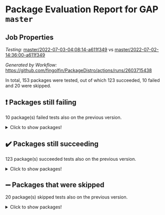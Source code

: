 # Package Evaluation Report for GAP `master`

## Job Properties

*Testing:* [master/2022-07-03-04:08:14-a611f349](https://github.com/fingolfin/PackageDistro/blob/data/reports/master/2022-07-03-04:08:14-a611f349) vs [master/2022-07-02-14:36:00-a611f349](https://github.com/fingolfin/PackageDistro/blob/data/reports/master/2022-07-02-14:36:00-a611f349)

*Generated by Workflow:* https://github.com/fingolfin/PackageDistro/actions/runs/2603715438

In total, 153 packages were tested, out of which 123 succeeded, 10 failed and 20 were skipped.

## :exclamation: Packages still failing

10 package(s) failed tests also on the previous version.
<details><summary>Click to show packages!</summary>

- fining 1.4.1 [(failure)](https://github.com/fingolfin/PackageDistro/runs/7166202257?check_suite_focus=true)
- francy 1.2.4 [(failure)](https://github.com/fingolfin/PackageDistro/runs/7166202451?check_suite_focus=true)
- hap 1.43 [(failure)](https://github.com/fingolfin/PackageDistro/runs/7166202800?check_suite_focus=true)
- normalizinterface 1.3.2 [(failure)](https://github.com/fingolfin/PackageDistro/runs/7166203744?check_suite_focus=true)
- packagemanager 1.2 [(failure)](https://github.com/fingolfin/PackageDistro/runs/7166203931?check_suite_focus=true)
- qpa 1.33 [(failure)](https://github.com/fingolfin/PackageDistro/runs/7166204233?check_suite_focus=true)
- rcwa 4.6.4 [(failure)](https://github.com/fingolfin/PackageDistro/runs/7166204359?check_suite_focus=true)
- recog 1.3.2 [(failure)](https://github.com/fingolfin/PackageDistro/runs/7166204422?check_suite_focus=true)
- semigroups 4.0.0 [(failure)](https://github.com/fingolfin/PackageDistro/runs/7166204558?check_suite_focus=true)
- ugaly 4.0.2 [(failure)](https://github.com/fingolfin/PackageDistro/runs/7166205090?check_suite_focus=true)
</details>

## :heavy_check_mark: Packages still succeeding

123 package(s) succeeded tests also on the previous version.
<details><summary>Click to show packages!</summary>

- ace 5.4 [(success)](https://github.com/fingolfin/PackageDistro/runs/7166201016?check_suite_focus=true)
- aclib 1.3.2 [(success)](https://github.com/fingolfin/PackageDistro/runs/7166201039?check_suite_focus=true)
- agt 0.2 [(success)](https://github.com/fingolfin/PackageDistro/runs/7166201079?check_suite_focus=true)
- alnuth 3.2.1 [(success)](https://github.com/fingolfin/PackageDistro/runs/7166201106?check_suite_focus=true)
- anupq 3.2.6 [(success)](https://github.com/fingolfin/PackageDistro/runs/7166201156?check_suite_focus=true)
- atlasrep 2.1.2 [(success)](https://github.com/fingolfin/PackageDistro/runs/7166201200?check_suite_focus=true)
- autodoc 2022.03.10 [(success)](https://github.com/fingolfin/PackageDistro/runs/7166201254?check_suite_focus=true)
- automata 1.15 [(success)](https://github.com/fingolfin/PackageDistro/runs/7166201303?check_suite_focus=true)
- automgrp 1.3.2 [(success)](https://github.com/fingolfin/PackageDistro/runs/7166201378?check_suite_focus=true)
- autpgrp 1.10.2 [(success)](https://github.com/fingolfin/PackageDistro/runs/7166201420?check_suite_focus=true)
- cap 2022.06-05 [(success)](https://github.com/fingolfin/PackageDistro/runs/7166201470?check_suite_focus=true)
- caratinterface 2.3.3 [(success)](https://github.com/fingolfin/PackageDistro/runs/7166201512?check_suite_focus=true)
- cddinterface 2020.06.24 [(success)](https://github.com/fingolfin/PackageDistro/runs/7166201551?check_suite_focus=true)
- circle 1.6.5 [(success)](https://github.com/fingolfin/PackageDistro/runs/7166201587?check_suite_focus=true)
- classicpres 1.22 [(success)](https://github.com/fingolfin/PackageDistro/runs/7166201607?check_suite_focus=true)
- cohomolo 1.6.10 [(success)](https://github.com/fingolfin/PackageDistro/runs/7166201637?check_suite_focus=true)
- congruence 1.2.4 [(success)](https://github.com/fingolfin/PackageDistro/runs/7166201652?check_suite_focus=true)
- corelg 1.56 [(success)](https://github.com/fingolfin/PackageDistro/runs/7166201675?check_suite_focus=true)
- crime 1.6 [(success)](https://github.com/fingolfin/PackageDistro/runs/7166201701?check_suite_focus=true)
- crisp 1.4.5 [(success)](https://github.com/fingolfin/PackageDistro/runs/7166201722?check_suite_focus=true)
- crypting 0.10 [(success)](https://github.com/fingolfin/PackageDistro/runs/7166201740?check_suite_focus=true)
- cryst 4.1.24 [(success)](https://github.com/fingolfin/PackageDistro/runs/7166201762?check_suite_focus=true)
- crystcat 1.1.9 [(success)](https://github.com/fingolfin/PackageDistro/runs/7166201786?check_suite_focus=true)
- ctbllib 1.3.4 [(success)](https://github.com/fingolfin/PackageDistro/runs/7166201812?check_suite_focus=true)
- cubefree 1.19 [(success)](https://github.com/fingolfin/PackageDistro/runs/7166201836?check_suite_focus=true)
- curlinterface 2.2.2 [(success)](https://github.com/fingolfin/PackageDistro/runs/7166201866?check_suite_focus=true)
- cvec 2.7.5 [(success)](https://github.com/fingolfin/PackageDistro/runs/7166201899?check_suite_focus=true)
- datastructures 0.2.7 [(success)](https://github.com/fingolfin/PackageDistro/runs/7166201946?check_suite_focus=true)
- deepthought 1.0.5 [(success)](https://github.com/fingolfin/PackageDistro/runs/7166201981?check_suite_focus=true)
- design 1.7 [(success)](https://github.com/fingolfin/PackageDistro/runs/7166202020?check_suite_focus=true)
- difsets 2.3.1 [(success)](https://github.com/fingolfin/PackageDistro/runs/7166202051?check_suite_focus=true)
- digraphs 1.5.3 [(success)](https://github.com/fingolfin/PackageDistro/runs/7166202088?check_suite_focus=true)
- edim 1.3.5 [(success)](https://github.com/fingolfin/PackageDistro/runs/7166202123?check_suite_focus=true)
- example 4.3.1 [(success)](https://github.com/fingolfin/PackageDistro/runs/7166202151?check_suite_focus=true)
- factint 1.6.3 [(success)](https://github.com/fingolfin/PackageDistro/runs/7166202176?check_suite_focus=true)
- ferret 1.0.8 [(success)](https://github.com/fingolfin/PackageDistro/runs/7166202201?check_suite_focus=true)
- fga 1.4.0 [(success)](https://github.com/fingolfin/PackageDistro/runs/7166202228?check_suite_focus=true)
- float 1.0.3 [(success)](https://github.com/fingolfin/PackageDistro/runs/7166202283?check_suite_focus=true)
- format 1.4.3 [(success)](https://github.com/fingolfin/PackageDistro/runs/7166202313?check_suite_focus=true)
- forms 1.2.7 [(success)](https://github.com/fingolfin/PackageDistro/runs/7166202344?check_suite_focus=true)
- fplsa 1.2.5 [(success)](https://github.com/fingolfin/PackageDistro/runs/7166202388?check_suite_focus=true)
- fr 2.4.8 [(success)](https://github.com/fingolfin/PackageDistro/runs/7166202421?check_suite_focus=true)
- fwtree 1.3 [(success)](https://github.com/fingolfin/PackageDistro/runs/7166202491?check_suite_focus=true)
- gbnp 1.0.5 [(success)](https://github.com/fingolfin/PackageDistro/runs/7166202527?check_suite_focus=true)
- generalizedmorphismsforcap 2022.05-01 [(success)](https://github.com/fingolfin/PackageDistro/runs/7166202562?check_suite_focus=true)
- genss 1.6.6 [(success)](https://github.com/fingolfin/PackageDistro/runs/7166202588?check_suite_focus=true)
- gradedringforhomalg 2022.06-01 [(success)](https://github.com/fingolfin/PackageDistro/runs/7166202627?check_suite_focus=true)
- grape 4.8.5 [(success)](https://github.com/fingolfin/PackageDistro/runs/7166202645?check_suite_focus=true)
- groupoids 1.69 [(success)](https://github.com/fingolfin/PackageDistro/runs/7166202669?check_suite_focus=true)
- grpconst 2.6.2 [(success)](https://github.com/fingolfin/PackageDistro/runs/7166202699?check_suite_focus=true)
- guarana 0.96.3 [(success)](https://github.com/fingolfin/PackageDistro/runs/7166202726?check_suite_focus=true)
- guava 3.16 [(success)](https://github.com/fingolfin/PackageDistro/runs/7166202759?check_suite_focus=true)
- hapcryst 0.1.14 [(success)](https://github.com/fingolfin/PackageDistro/runs/7166202832?check_suite_focus=true)
- hecke 1.5.3 [(success)](https://github.com/fingolfin/PackageDistro/runs/7166202871?check_suite_focus=true)
- help 3.5 [(success)](https://github.com/fingolfin/PackageDistro/runs/7166202898?check_suite_focus=true)
- idrel 2.44 [(success)](https://github.com/fingolfin/PackageDistro/runs/7166202933?check_suite_focus=true)
- images 1.3.1 [(success)](https://github.com/fingolfin/PackageDistro/runs/7166203004?check_suite_focus=true)
- intpic 0.3.0 [(success)](https://github.com/fingolfin/PackageDistro/runs/7166203055?check_suite_focus=true)
- io 4.7.2 [(success)](https://github.com/fingolfin/PackageDistro/runs/7166203100?check_suite_focus=true)
- irredsol 1.4.3 [(success)](https://github.com/fingolfin/PackageDistro/runs/7166203138?check_suite_focus=true)
- json 2.1.0 [(success)](https://github.com/fingolfin/PackageDistro/runs/7166203178?check_suite_focus=true)
- jupyterkernel 1.4.1 [(success)](https://github.com/fingolfin/PackageDistro/runs/7166203214?check_suite_focus=true)
- jupyterviz 1.5.1 [(success)](https://github.com/fingolfin/PackageDistro/runs/7166203256?check_suite_focus=true)
- kan 1.34 [(success)](https://github.com/fingolfin/PackageDistro/runs/7166203290?check_suite_focus=true)
- kbmag 1.5.9 [(success)](https://github.com/fingolfin/PackageDistro/runs/7166203327?check_suite_focus=true)
- laguna 3.9.5 [(success)](https://github.com/fingolfin/PackageDistro/runs/7166203354?check_suite_focus=true)
- liealgdb 2.2.1 [(success)](https://github.com/fingolfin/PackageDistro/runs/7166203386?check_suite_focus=true)
- liepring 2.6 [(success)](https://github.com/fingolfin/PackageDistro/runs/7166203407?check_suite_focus=true)
- liering 2.4.2 [(success)](https://github.com/fingolfin/PackageDistro/runs/7166203431?check_suite_focus=true)
- linearalgebraforcap 2022.06-03 [(success)](https://github.com/fingolfin/PackageDistro/runs/7166203453?check_suite_focus=true)
- loops 3.4.1 [(success)](https://github.com/fingolfin/PackageDistro/runs/7166203471?check_suite_focus=true)
- lpres 1.0.3 [(success)](https://github.com/fingolfin/PackageDistro/runs/7166203500?check_suite_focus=true)
- majoranaalgebras 1.4 [(success)](https://github.com/fingolfin/PackageDistro/runs/7166203517?check_suite_focus=true)
- mapclass 1.4.5 [(success)](https://github.com/fingolfin/PackageDistro/runs/7166203537?check_suite_focus=true)
- matgrp 0.64 [(success)](https://github.com/fingolfin/PackageDistro/runs/7166203558?check_suite_focus=true)
- modisom 2.5.2 [(success)](https://github.com/fingolfin/PackageDistro/runs/7166203580?check_suite_focus=true)
- modulepresentationsforcap 2022.05-03 [(success)](https://github.com/fingolfin/PackageDistro/runs/7166203598?check_suite_focus=true)
- monoidalcategories 2022.06-07 [(success)](https://github.com/fingolfin/PackageDistro/runs/7166203626?check_suite_focus=true)
- nconvex 2020.11-04 [(success)](https://github.com/fingolfin/PackageDistro/runs/7166203649?check_suite_focus=true)
- nilmat 1.4.1 [(success)](https://github.com/fingolfin/PackageDistro/runs/7166203682?check_suite_focus=true)
- nock 1.5 [(success)](https://github.com/fingolfin/PackageDistro/runs/7166203716?check_suite_focus=true)
- nq 2.5.8 [(success)](https://github.com/fingolfin/PackageDistro/runs/7166203774?check_suite_focus=true)
- numericalsgps 1.3.0 [(success)](https://github.com/fingolfin/PackageDistro/runs/7166203823?check_suite_focus=true)
- openmath 11.5.1 [(success)](https://github.com/fingolfin/PackageDistro/runs/7166203853?check_suite_focus=true)
- orb 4.8.4 [(success)](https://github.com/fingolfin/PackageDistro/runs/7166203891?check_suite_focus=true)
- patternclass 2.4.2 [(success)](https://github.com/fingolfin/PackageDistro/runs/7166203969?check_suite_focus=true)
- permut 2.0.4 [(success)](https://github.com/fingolfin/PackageDistro/runs/7166204006?check_suite_focus=true)
- polenta 1.3.10 [(success)](https://github.com/fingolfin/PackageDistro/runs/7166204049?check_suite_focus=true)
- polymaking 0.8.6 [(success)](https://github.com/fingolfin/PackageDistro/runs/7166204097?check_suite_focus=true)
- primgrp 3.4.2 [(success)](https://github.com/fingolfin/PackageDistro/runs/7166204142?check_suite_focus=true)
- profiling 2.5.0 [(success)](https://github.com/fingolfin/PackageDistro/runs/7166204192?check_suite_focus=true)
- quagroup 1.8.3 [(success)](https://github.com/fingolfin/PackageDistro/runs/7166204298?check_suite_focus=true)
- radiroot 2.9 [(success)](https://github.com/fingolfin/PackageDistro/runs/7166204329?check_suite_focus=true)
- rds 1.8 [(success)](https://github.com/fingolfin/PackageDistro/runs/7166204393?check_suite_focus=true)
- repndecomp 1.2.1 [(success)](https://github.com/fingolfin/PackageDistro/runs/7166204451?check_suite_focus=true)
- repsn 3.1.0 [(success)](https://github.com/fingolfin/PackageDistro/runs/7166204483?check_suite_focus=true)
- resclasses 4.7.2 [(success)](https://github.com/fingolfin/PackageDistro/runs/7166204503?check_suite_focus=true)
- scscp 2.3.1 [(success)](https://github.com/fingolfin/PackageDistro/runs/7166204531?check_suite_focus=true)
- sglppow 2.2 [(success)](https://github.com/fingolfin/PackageDistro/runs/7166204589?check_suite_focus=true)
- sgpviz 0.999.5 [(success)](https://github.com/fingolfin/PackageDistro/runs/7166204616?check_suite_focus=true)
- simpcomp 2.1.14 [(success)](https://github.com/fingolfin/PackageDistro/runs/7166204648?check_suite_focus=true)
- singular 2020.12.18 [(success)](https://github.com/fingolfin/PackageDistro/runs/7166204691?check_suite_focus=true)
- sla 1.5.3 [(success)](https://github.com/fingolfin/PackageDistro/runs/7166204737?check_suite_focus=true)
- smallgrp 1.5 [(success)](https://github.com/fingolfin/PackageDistro/runs/7166204782?check_suite_focus=true)
- smallsemi 0.6.13 [(success)](https://github.com/fingolfin/PackageDistro/runs/7166204826?check_suite_focus=true)
- sonata 2.9.4 [(success)](https://github.com/fingolfin/PackageDistro/runs/7166204855?check_suite_focus=true)
- sophus 1.25 [(success)](https://github.com/fingolfin/PackageDistro/runs/7166204883?check_suite_focus=true)
- spinsym 1.5.2 [(success)](https://github.com/fingolfin/PackageDistro/runs/7166204919?check_suite_focus=true)
- symbcompcc 1.3.2 [(success)](https://github.com/fingolfin/PackageDistro/runs/7166204953?check_suite_focus=true)
- thelma 1.3 [(success)](https://github.com/fingolfin/PackageDistro/runs/7166204986?check_suite_focus=true)
- tomlib 1.2.9 [(success)](https://github.com/fingolfin/PackageDistro/runs/7166205016?check_suite_focus=true)
- toric 1.9.5 [(success)](https://github.com/fingolfin/PackageDistro/runs/7166205029?check_suite_focus=true)
- transgrp 3.6.2 [(success)](https://github.com/fingolfin/PackageDistro/runs/7166205051?check_suite_focus=true)
- unipot 1.5 [(success)](https://github.com/fingolfin/PackageDistro/runs/7166205115?check_suite_focus=true)
- unitlib 4.1.0 [(success)](https://github.com/fingolfin/PackageDistro/runs/7166205136?check_suite_focus=true)
- utils 0.72 [(success)](https://github.com/fingolfin/PackageDistro/runs/7166205167?check_suite_focus=true)
- uuid 0.7 [(success)](https://github.com/fingolfin/PackageDistro/runs/7166205190?check_suite_focus=true)
- walrus 0.9991 [(success)](https://github.com/fingolfin/PackageDistro/runs/7166205208?check_suite_focus=true)
- wedderga 4.10.2 [(success)](https://github.com/fingolfin/PackageDistro/runs/7166205235?check_suite_focus=true)
- xmod 2.88 [(success)](https://github.com/fingolfin/PackageDistro/runs/7166205255?check_suite_focus=true)
- xmodalg 1.22 [(success)](https://github.com/fingolfin/PackageDistro/runs/7166205291?check_suite_focus=true)
- yangbaxter 0.10.0 [(success)](https://github.com/fingolfin/PackageDistro/runs/7166205317?check_suite_focus=true)
- zeromqinterface 0.13 [(success)](https://github.com/fingolfin/PackageDistro/runs/7166205342?check_suite_focus=true)
</details>

## :heavy_minus_sign: Packages that were skipped

20 package(s) skipped tests also on the previous version.
<details><summary>Click to show packages!</summary>

- 4ti2interface 2022.03-01 [(skipped)](https://github.com/fingolfin/PackageDistro/runs/7166149244?check_suite_focus=true)
- browse 1.8.14 [(skipped)](https://github.com/fingolfin/PackageDistro/runs/7166149244?check_suite_focus=true)
- examplesforhomalg 2022.03-01 [(skipped)](https://github.com/fingolfin/PackageDistro/runs/7166149244?check_suite_focus=true)
- gapdoc 1.6.5 [(skipped)](https://github.com/fingolfin/PackageDistro/runs/7166149244?check_suite_focus=true)
- gauss 2022.03-01 [(skipped)](https://github.com/fingolfin/PackageDistro/runs/7166149244?check_suite_focus=true)
- gaussforhomalg 2022.03-01 [(skipped)](https://github.com/fingolfin/PackageDistro/runs/7166149244?check_suite_focus=true)
- gradedmodules 2022.03-01 [(skipped)](https://github.com/fingolfin/PackageDistro/runs/7166149244?check_suite_focus=true)
- homalg 2022.03-01 [(skipped)](https://github.com/fingolfin/PackageDistro/runs/7166149244?check_suite_focus=true)
- homalgtocas 2022.03-01 [(skipped)](https://github.com/fingolfin/PackageDistro/runs/7166149244?check_suite_focus=true)
- io_forhomalg 2022.03-01 [(skipped)](https://github.com/fingolfin/PackageDistro/runs/7166149244?check_suite_focus=true)
- itc 1.5.1 [(skipped)](https://github.com/fingolfin/PackageDistro/runs/7166149244?check_suite_focus=true)
- localizeringforhomalg 2022.03-01 [(skipped)](https://github.com/fingolfin/PackageDistro/runs/7166149244?check_suite_focus=true)
- matricesforhomalg 2022.06-01 [(skipped)](https://github.com/fingolfin/PackageDistro/runs/7166149244?check_suite_focus=true)
- modules 2022.03-01 [(skipped)](https://github.com/fingolfin/PackageDistro/runs/7166149244?check_suite_focus=true)
- polycyclic 2.16 [(skipped)](https://github.com/fingolfin/PackageDistro/runs/7166149244?check_suite_focus=true)
- ringsforhomalg 2022.04-01 [(skipped)](https://github.com/fingolfin/PackageDistro/runs/7166149244?check_suite_focus=true)
- sco 2022.03-01 [(skipped)](https://github.com/fingolfin/PackageDistro/runs/7166149244?check_suite_focus=true)
- toolsforhomalg 2022.05-01 [(skipped)](https://github.com/fingolfin/PackageDistro/runs/7166149244?check_suite_focus=true)
- toricvarieties 2022.03.23 [(skipped)](https://github.com/fingolfin/PackageDistro/runs/7166149244?check_suite_focus=true)
- xgap 4.31 [(skipped)](https://github.com/fingolfin/PackageDistro/runs/7166149244?check_suite_focus=true)
</details>

